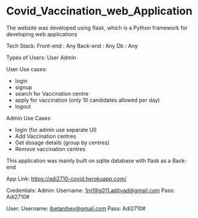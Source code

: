 # Covid_Vaccination_web_Application
The website was developed using flask, which is a Python framework for developing web applications

Tech Stack:
Front-end : Any
Back-end : Any
Db : Any

Types of Users:
User
Admin

User Use cases:
- login
- signup
- search for Vaccination centre
- apply for vaccination (only 10 candidates allowed per day)
- logout

Admin Use Cases
- login (for admin use separate UI)
- Add Vaccination centres
- Get dosage details (group by centres)
- Remove vaccination centres

This application was mainly built on sqlite database with flask as a Back-end

App Link: https://adi2710-covid.herokuapp.com/

Credentials:
Admin:
Username: 1rn19is011.adityad@gmail.com
Pass: Adi2710#

User:
Username: ibetanibex@gmail.com
Pass: Adi2710#
